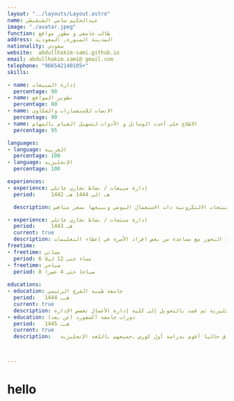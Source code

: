 ```yaml
---
layout: "../layouts/Layout.astro"
name: عبدالحكيم سامي الشنقيطي
image: "./avatar.jpeg"
function: طالب جامعي و مطور مواقع
address: المدينة المنورة, السعودية
nationality: سعودي
website:  abdullhakim-sami.github.io
email: abdullhakim.sami@ gmail.com
telephone: "966542140105+"
skills:

- name: إدارة المبيعات
  percentage: 90
- name: تطوير المواقع
  percentage: 80
- name: الانصات للإستفسارات والشكاوى 
  percentage: 90
- name: الاطلاع على أحدث الوسائل و الأدوات لتسهيل القيام بالمهام
  percentage: 95

languages:
- language: العربية
  percentage: 100
- language: الإنجليزية
  percentage: 100

experiences:
- experience: إدارة مبيعات / نشاط تجاري عائلي
  period:     1442 هـ الى 1444 هـ

  description: كنا نستورد المنتجات الالتكرونية ذات الاستعمال اليومي ونبيعها بسعر منافس 

- experience: إدارة منتجات / نشاط تجاري عائلي
  period:     1443 هـ 
  current: true
  description: صناعة البخور مع مساعدة من بعض افراد الأسرة في إعطاء التعليمات
freetime:
- freetime: مسائي
  period: 6 مساء حتى 12 ليلا
- freetime: صباحي
  period: 8 صباحا حتى 4 عصرا
  
educations:
- education: جامعة طيبة الفرع الرئيسي
  period:   1444 هــ 
  current: true
  description: درست سنة في كلية الآداب قسم اللغة الإنجليزية ثم قمت بالتحويل إلى كلية إدارة الأعمال تخصص الإدارة
- education: دورات جامعة أكسفورد (عن بعد)
  period:   1445 هــ 
  current: true
  description:   لديهم ثلاث كورسات لإدارة الفنادق حاليا أقوم بدراسة أول كورس ,جميعهم باللغة الإنجليزية .



---
```


# hello
